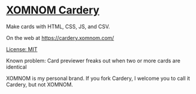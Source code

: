# [XOMNOM Cardery](https://github.com/Xom/Cardery/)
Make cards with HTML, CSS, JS, and CSV.

On the web at https://cardery.xomnom.com/

[License: MIT](https://github.com/Xom/Cardery/blob/master/LICENSE)

Known problem: Card previewer freaks out when two or more cards are identical

XOMNOM is my personal brand. If you fork Cardery, I welcome you to call it Cardery, but not XOMNOM.
